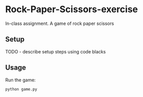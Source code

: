 # Rock-Paper-Scissors-exercise



In-class assignment. A game of rock paper scissors





## Setup

TODO - describe setup steps using code blacks

## Usage

Run the game:


```sh
python game.py

```